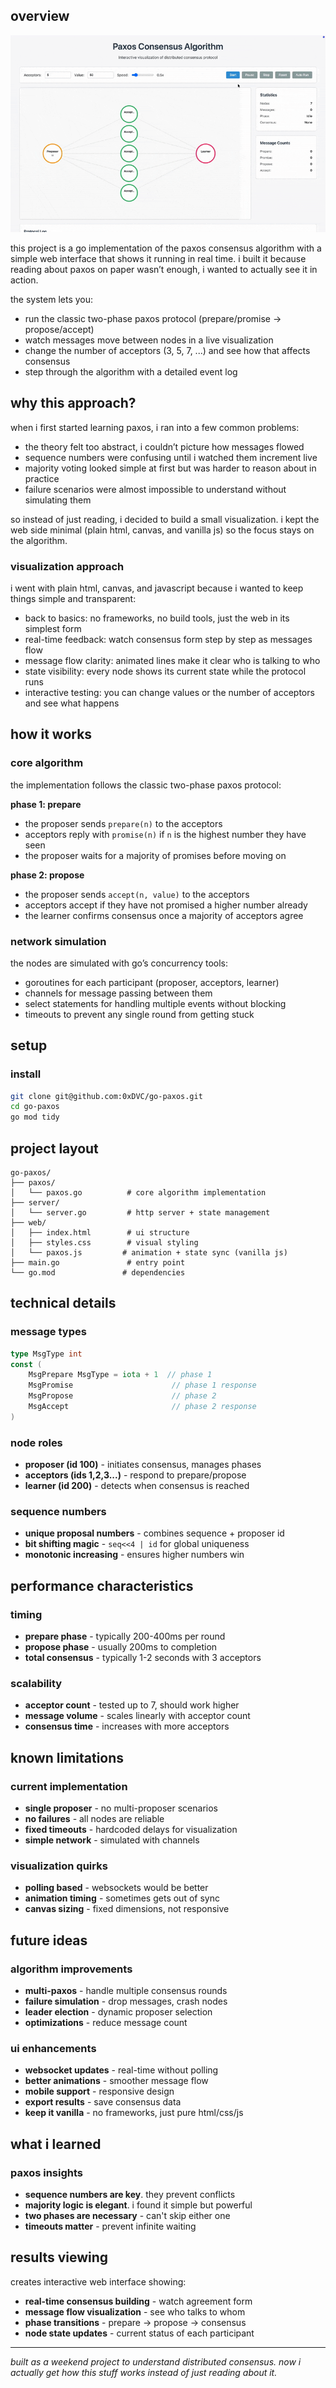 ## overview

![Paxos Consensus Visualization](demo.gif)


this project is a go implementation of the paxos consensus algorithm with a simple web interface that shows it running in real time. i built it because reading about paxos on paper wasn’t enough, i wanted to actually see it in action.  

the system lets you:  
- run the classic two-phase paxos protocol (prepare/promise → propose/accept)  
- watch messages move between nodes in a live visualization  
- change the number of acceptors (3, 5, 7, ...) and see how that affects consensus  
- step through the algorithm with a detailed event log  

## why this approach?  

when i first started learning paxos, i ran into a few common problems:  

- the theory felt too abstract, i couldn’t picture how messages flowed  
- sequence numbers were confusing until i watched them increment live  
- majority voting looked simple at first but was harder to reason about in practice  
- failure scenarios were almost impossible to understand without simulating them  

so instead of just reading, i decided to build a small visualization. i kept the web side minimal (plain html, canvas, and vanilla js) so the focus stays on the algorithm.  

### visualization approach  

i went with plain html, canvas, and javascript because i wanted to keep things simple and transparent:  

- back to basics: no frameworks, no build tools, just the web in its simplest form  
- real-time feedback: watch consensus form step by step as messages flow  
- message flow clarity: animated lines make it clear who is talking to who  
- state visibility: every node shows its current state while the protocol runs  
- interactive testing: you can change values or the number of acceptors and see what happens  

## how it works  

### core algorithm  

the implementation follows the classic two-phase paxos protocol:  

**phase 1: prepare**  
- the proposer sends `prepare(n)` to the acceptors  
- acceptors reply with `promise(n)` if `n` is the highest number they have seen  
- the proposer waits for a majority of promises before moving on  

**phase 2: propose**  
- the proposer sends `accept(n, value)` to the acceptors  
- acceptors accept if they have not promised a higher number already  
- the learner confirms consensus once a majority of acceptors agree  

### network simulation  

the nodes are simulated with go’s concurrency tools:  

- goroutines for each participant (proposer, acceptors, learner)  
- channels for message passing between them  
- select statements for handling multiple events without blocking  
- timeouts to prevent any single round from getting stuck  

## setup  

### install  
```bash
git clone git@github.com:0xDVC/go-paxos.git
cd go-paxos
go mod tidy
```

## project layout

```
go-paxos/
├── paxos/
│   └── paxos.go          # core algorithm implementation
├── server/
│   └── server.go         # http server + state management
├── web/
│   ├── index.html        # ui structure
│   ├── styles.css        # visual styling
│   └── paxos.js         # animation + state sync (vanilla js)
├── main.go               # entry point
└── go.mod               # dependencies
```

## technical details

### message types
```go
type MsgType int
const (
    MsgPrepare MsgType = iota + 1  // phase 1
    MsgPromise                      // phase 1 response
    MsgPropose                      // phase 2
    MsgAccept                       // phase 2 response
)
```

### node roles
- **proposer (id 100)** - initiates consensus, manages phases
- **acceptors (ids 1,2,3...)** - respond to prepare/propose
- **learner (id 200)** - detects when consensus is reached

### sequence numbers
- **unique proposal numbers** - combines sequence + proposer id
- **bit shifting magic** - `seq<<4 | id` for global uniqueness
- **monotonic increasing** - ensures higher numbers win

## performance characteristics

### timing
- **prepare phase** - typically 200-400ms per round
- **propose phase** - usually 200ms to completion
- **total consensus** - typically 1-2 seconds with 3 acceptors

### scalability
- **acceptor count** - tested up to 7, should work higher
- **message volume** - scales linearly with acceptor count
- **consensus time** - increases with more acceptors

## known limitations

### current implementation
- **single proposer** - no multi-proposer scenarios
- **no failures** - all nodes are reliable
- **fixed timeouts** - hardcoded delays for visualization
- **simple network** - simulated with channels

### visualization quirks
- **polling based** - websockets would be better
- **animation timing** - sometimes gets out of sync
- **canvas sizing** - fixed dimensions, not responsive

## future ideas

### algorithm improvements
- **multi-paxos** - handle multiple consensus rounds
- **failure simulation** - drop messages, crash nodes
- **leader election** - dynamic proposer selection
- **optimizations** - reduce message count

### ui enhancements
- **websocket updates** - real-time without polling
- **better animations** - smoother message flow
- **mobile support** - responsive design
- **export results** - save consensus data
- **keep it vanilla** - no frameworks, just pure html/css/js

## what i learned

### paxos insights
- **sequence numbers are key**. they prevent conflicts
- **majority logic is elegant**. i found it simple but powerful
- **two phases are necessary** - can't skip either one
- **timeouts matter** - prevent infinite waiting



## results viewing

creates interactive web interface showing:

- **real-time consensus building** - watch agreement form
- **message flow visualization** - see who talks to whom
- **phase transitions** - prepare → propose → consensus
- **node state updates** - current status of each participant


---

*built as a weekend project to understand distributed consensus. now i actually get how this stuff works instead of just reading about it.*
